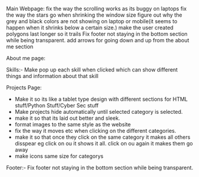 
Main Webpage:
fix the way the scrolling works as its buggy on laptops
fix the way the stars go when shrinking the window size 
figure out why the grey and black colors are not showing on laptop or mobile(it seems to happen when it shrinks below a certain size.)
make the user created polygons last longer so it trails
Fix footer not staying in the bottom section while being transparent. 
add arrows for going down and up from the about me section 


About me page:

Skills:- Make pop up each skill when clicked which can show different things and information about that skill

Projects Page:
- Make it so its like a tablet type design with different sections for HTML stuff/Python Stuff/Cyber Sec stuff
- Make projects hide automatically until selected category is selected. 
- make it so that its laid out better and sleek.
- format images to the same style as the website
- fix the way it moves etc when clicking on the different categories. 
- make it so that once they click on the same category it makes all others disspear eg click on ou it shows it all. click on ou again it makes them go away 
- make icons same size for categorys

Footer:-
Fix footer not staying in the bottom section while being transparent. 

